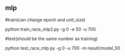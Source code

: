 ## mlp

#train(can change epoch and unit_size) 

python train_race_mlp2.py -g 0 -e 50 -u 700

#test(should be the same number as training)

python test_race_mlp.py -g 0 -u 700 -m result/model_50


